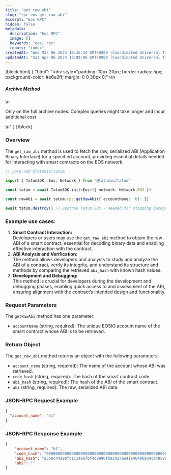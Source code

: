 ```yaml
---
title: "get_raw_abi"
slug: "rpc-eos-get_raw_abi"
excerpt: "Eos RPC"
hidden: false
metadata: 
  description: "Eos RPC"
  image: []
  keywords: "eos, rpc"
  robots: "index"
createdAt: "Wed Mar 06 2024 10:35:44 GMT+0000 (Coordinated Universal Time)"
updatedAt: "Sat Apr 06 2024 13:09:06 GMT+0000 (Coordinated Universal Time)"
---
```

[block:html]
{
  "html": "<div style=\"padding: 10px 20px; border-radius: 5px; background-color: #e6e2ff; margin: 0 0 30px 0;\">\n  <h5>Archive Method</h5>\n  <p>Only on the full archive nodes. Complex queries might take longer and incur additional cost</p>\n</div>"
}
[/block]


### Overview

The `get_raw_abi` method is used to fetch the raw, serialized ABI (Application Binary Interface) for a specified account, providing essential details needed for interacting with smart contracts on the EOS network.



```typescript
// yarn add @tatumio/tatum

import { TatumSDK, Eos, Network } from '@tatumio/tatum'
  
const tatum = await TatumSDK.init<Eos>({ network: Network.EOS })

const rawAbi = await tatum.rpc.getRawAbi({ accountName: 'b1' })

await tatum.destroy() // Destroy Tatum SDK - needed for stopping background jobs
```



### Example use cases:

1. **Smart Contract Interaction:**  
   Developers or users may use the `get_raw_abi` method to obtain the raw ABI of a smart contract, essential for decoding binary data and enabling effective interaction with the contract.
2. **ABI Analysis and Verification:**  
   The method allows developers and analysts to study and analyze the ABI of a contract, verify its integrity, and understand its structure and methods by comparing the retrieved `abi_hash` with known hash values.
3. **Development and Debugging:**  
   This method is crucial for developers during the development and debugging phases, enabling quick access to and assessment of the ABI, ensuring alignment with the contract’s intended design and functionality.

### Request Parameters

The `getRawAbi` method has one parameter:

- `accountName` (string, required): The unique EOSIO account name of the smart contract whose ABI is to be retrieved.

### Return Object

The `get_raw_abi` method returns an object with the following parameters:

- `account_name` (string, required): The name of the account whose ABI was retrieved.
- `code_hash` (string, required): The hash of the smart contract code.
- `abi_hash` (string, required): The hash of the ABI of the smart contract.
- `abi` (string, required): The raw, serialized ABI data.

### JSON-RPC Request Example

```json
{
  "account_name": "b1"
}
```

### JSON-RPC Response Example

```json
{
    "account_name": "b1",
    "code_hash": "0000000000000000000000000000000000000000000000000000000000000000",
    "abi_hash": "e3b0c44298fc1c149afbf4c8996fb92427ae41e4649b934ca495991b7852b855",
    "abi": ""
}
```
